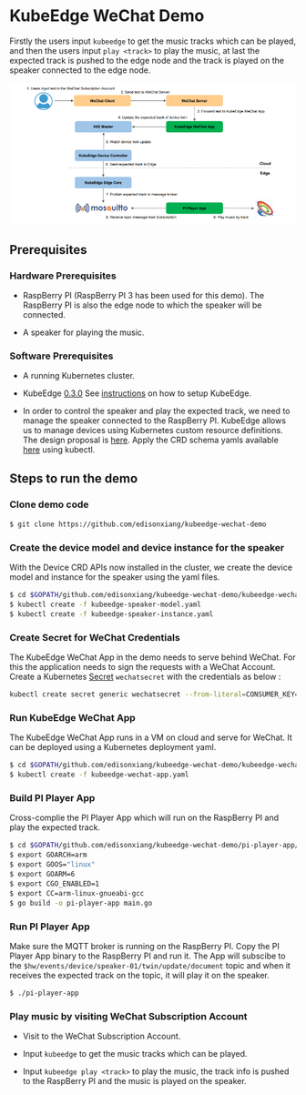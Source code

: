 # KubeEdge WeChat Demo

Firstly the users input `kubeedge` to get the music tracks which can be played,
and then the users input `play <track>` to play the music,
at last the expected track is pushed to the edge node
and the track is played on the speaker connected to the edge node.

<img src="workflow.png">

## Prerequisites

### Hardware Prerequisites

* RaspBerry PI (RaspBerry PI 3 has been used for this demo).
  The RaspBerry PI is also the edge node to which the speaker will be connected.

* A speaker for playing the music.

### Software Prerequisites

* A running Kubernetes cluster.

* KubeEdge [0.3.0](https://github.com/kubeedge/kubeedge/releases/tag/v0.3.0)
  See [instructions](https://github.com/kubeedge/kubeedge/blob/master/docs/getting-started/usage.md#run-kubeedge) on how to setup KubeEdge.

* In order to control the speaker and play the expected track, we need to manage the speaker connected to the RaspBerry PI.
  KubeEdge allows us to manage devices using Kubernetes custom resource definitions.
  The design proposal is [here](https://github.com/kubeedge/kubeedge/blob/master/docs/proposals/device-crd.md).
  Apply the CRD schema yamls available [here](https://github.com/kubeedge/kubeedge/tree/master/build/crds/devices) using kubectl. 

## Steps to run the demo

### Clone demo code

```sh
$ git clone https://github.com/edisonxiang/kubeedge-wechat-demo
```

### Create the device model and device instance for the speaker

With the Device CRD APIs now installed in the cluster,
we create the device model and instance for the speaker using the yaml files.

```sh
$ cd $GOPATH/github.com/edisonxiang/kubeedge-wechat-demo/kubeedge-wechat/deployments/
$ kubectl create -f kubeedge-speaker-model.yaml
$ kubectl create -f kubeedge-speaker-instance.yaml
```

### Create Secret for WeChat Credentials

The KubeEdge WeChat App in the demo needs to serve behind WeChat.
For this the application needs to sign the requests with a WeChat Account.
Create a Kubernetes [Secret](https://github.com/edisonxiang/kubeedge-wechat-demo) `wechatsecret` with the credentials as below : 

```sh
kubectl create secret generic wechatsecret --from-literal=CONSUMER_KEY=<your_consumer_key> --from-literal=CONSUMER_SECRET=<your_consumer_secret> --from-literal=ACCESS_TOKEN=<your_access_token> --from-literal=ACCESS_TOKEN_SECRET=<your_access_token_secret>
```

### Run KubeEdge WeChat App

The KubeEdge WeChat App runs in a VM on cloud and serve for WeChat.
It can be deployed using a Kubernetes deployment yaml.

```sh
$ cd $GOPATH/github.com/edisonxiang/kubeedge-wechat-demo/kubeedge-wechat/deployments/
$ kubectl create -f kubeedge-wechat-app.yaml
```

### Build PI Player App

Cross-complie the PI Player App which will run on the RaspBerry PI and play the expected track.

```sh
$ cd $GOPATH/github.com/edisonxiang/kubeedge-wechat-demo/pi-player-app/
$ export GOARCH=arm
$ export GOOS="linux"
$ export GOARM=6
$ export CGO_ENABLED=1
$ export CC=arm-linux-gnueabi-gcc
$ go build -o pi-player-app main.go
```

### Run PI Player App

Make sure the MQTT broker is running on the RaspBerry PI.
Copy the PI Player App binary to the RaspBerry PI and run it.
The App will subscibe to the `$hw/events/device/speaker-01/twin/update/document` topic 
and when it receives the expected track on the topic, it will play it on the speaker.

```sh
$ ./pi-player-app
```

### Play music by visiting WeChat Subscription Account

* Visit to the WeChat Subscription Account.

* Input `kubeedge` to get the music tracks which can be played.

* Input `kubeedge play <track>` to play the music,
  the track info is pushed to the RaspBerry PI
  and the music is played on the speaker.